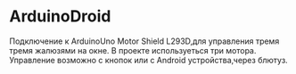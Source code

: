 # ArduinoDroid
Подключение к ArduinoUno  Motor Shield L293D,для управления тремя тремя жалюзями на окне.
В проекте используеться три мотора.
Управление возможно с кнопок или с Android устройства,через блютуз.
